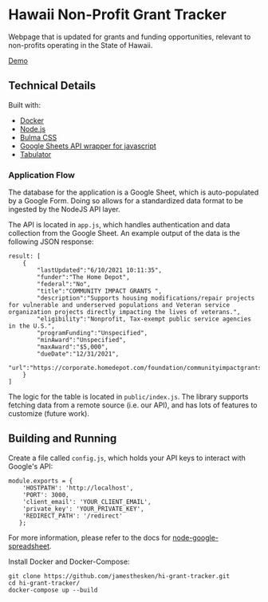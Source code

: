 # Hawaii Non-Profit Grant Tracker
Webpage that is updated for grants and funding opportunities, relevant to non-profits operating in the State of Hawaii.

[Demo](https://hi-grant-tracker.herokuapp.com)

## Technical Details
Built with:
* [Docker](https://www.docker.com)
* [Node.js](https://nodejs.org/en/)
* [Bulma CSS](https://bulma.io)
* [Google Sheets API wrapper for javascript](https://github.com/theoephraim/node-google-spreadsheet)
* [Tabulator](https://tabulator.info)

### Application Flow
The database for the application is a Google Sheet, which is auto-populated by a Google Form. Doing so allows for a standardized data format to be ingested by the NodeJS API layer. 

The API is located in `app.js`, which handles authentication and data collection from the Google Sheet. An example output of the data is the following JSON response:

```
result: [
    {
        "lastUpdated":"6/10/2021 10:11:35",
        "funder":"The Home Depot",
        "federal":"No",
        "title":"COMMUNITY IMPACT GRANTS ",
        "description":"Supports housing modifications/repair projects for vulnerable and underserved populations and Veteran service organization projects directly impacting the lives of veterans.",
        "eligibility":"Nonprofit, Tax-exempt public service agencies in the U.S.",
        "programFunding":"Unspecified",
        "minAward":"Unspecified",
        "maxAward":"$5,000",
        "dueDate":"12/31/2021",
        "url":"https://corporate.homedepot.com/foundation/communityimpactgrants"
    }
]

```

The logic for the table is located in `public/index.js`. The library supports fetching data from a remote source (i.e. our API), and has lots of features to customize (future work).

## Building and Running
Create a file called `config.js`, which holds your API keys to interact with Google's API:
```
module.exports = {
    'HOSTPATH': 'http://localhost',
    'PORT': 3000,
    'client_email': 'YOUR_CLIENT_EMAIL',
    'private_key': 'YOUR_PRIVATE_KEY',
    'REDIRECT_PATH': '/redirect'
   };
```
For more information, please refer to the docs for [node-google-spreadsheet](https://theoephraim.github.io/node-google-spreadsheet/#/getting-started/authentication).

Install Docker and Docker-Compose:
```
git clone https://github.com/jamesthesken/hi-grant-tracker.git
cd hi-grant-tracker/
docker-compose up --build
```